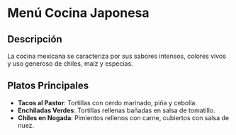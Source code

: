 # Menú Cocina Japonesa

## Descripción

La cocina mexicana se caracteriza por sus sabores intensos, colores vivos y uso generoso de chiles, maíz y especias.

## Platos Principales

- **Tacos al Pastor**: Tortillas con cerdo marinado, piña y cebolla.
- **Enchiladas Verdes**: Tortillas rellenas bañadas en salsa de tomatillo.
- **Chiles en Nogada**: Pimientos rellenos con carne, cubiertos con salsa de nuez.

